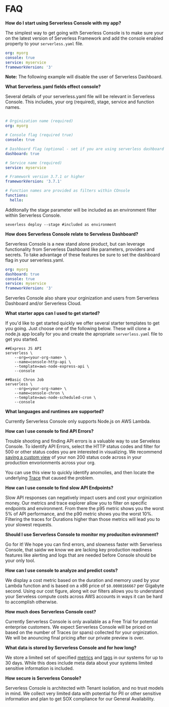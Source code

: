 <!--
title: FAQ
menuText: FAQ
description: Frequently Asked Questions about Serverless Console
menuOrder: 8
-->

# FAQ
**How do I start using Serverless Console with my app?**

The simplest way to get going with Serverless Console is to 
make sure your on the latest version of Serverless Framework
and add the console enabled property to your `serverless.yaml`
file.

```yaml
org: myorg
console: true
service: myservice
frameworkVersion: '3'
```
**Note:** The following example will disable the user of 
Serverless Dashboard. 

**What Serverless.yaml fields effect console?**

Several details of your serverless.yaml file will be relevant
in Serverless Console. This includes, your org (required),
stage, service and function names.

```yaml

# Orginization name (required)
org: myorg

# Console flag (required true)
console: true

# Dashboard flag (optional - set if you are using serverless dashboard features)
dashboard: true

# Service name (required)
service: myservice

# Framework version 3.7.1 or higher
frameworkVersion: '3.7.1'

# Function names are provided as filters within COnsole	
functions:
  hello:

```

Additonally the stage parameter will be included as an
environment filter within Serverless Console.
```text
severless deploy --stage #included as environment
```

**How does Serverless Console relate to Serveless Dashboard?**

Serverless Console is a new stand alone product, but can leverage 
functionality from Serverless Dashboard like parameters, providers
and secrets. To take advantage of these features be sure to set
the dashboard flag in your serverless.yaml.

```yaml
org: myorg
dashboard: true
console: true
service: myservice
frameworkVersion: '3'
```

Serverles Console also share your orginization and users from
Serverless Dashboard and/or Serverless Cloud. 

**What starter apps can I used to get started?**

If you'd like to get started quickly we offer several
starter templates to get you going. Just choose one of the following
below. These will clone a node.js app locally for you
and create the apropriate `serverless.yaml` file to 
get you started. 

```text
##Express JS API
serverless \
    --org=<your-org-name> \
    --name=console-http-api \
    --template=aws-node-express-api \
    --console
```

```text
##Basic Chron Job
serverless \
    --org=<your-org-name> \
    --name=console-chron \
    --template=aws-node-scheduled-cron \
    --console
```

**What languages and runtimes are supported?**

Currently Serverless Console only supports Node.js on AWS Lambda.

**How can I use console to find API Errors?**

Trouble shooting and finding API errors is a valuable way
to use Serveless Console. To identify API Errors, select the
HTTP status codes and filter for 500 or other status codes
you are interested in visualizing. We recommend [saving
a custom view](using/metrics.md) of your non 200 status code across in your
production envorionments across your org. 

You can use this view to quickly identify anomolies,
and then locate the underlying [Trace](using/traces.md) that caused the problem.

**How can I use console to find slow API Endpoints?**

Slow API responses can negatively impact users and cost your orginization
money. Our metrics and trace explorer allow you to filter on
specific endpoints and environment. From there the p95 metric
shows you the worst 5% of API performance, and the p90 metric
shows you the worst 10%. Filtering the traces for Durations higher than
those metrics will lead you to your slowest requests. 


**Should I use Serverless Console to monitor my produciton evironment?**

Go for it! We hope you can find errors, and slowness faster with Serverless Console, 
that saidw we know we are lacking key production readiness features
like alerting and logs that are needed before Console should be your only tool. 


**How can I use console to analyze and predict costs?**

We display a cost metric based on the duration and memory used by your Lambda 
function and is based on a x86 price of `$0.0000166667` per Gigabyte second. Using
our cost figure, along wit our filters allows you to understand your Serveless
compute costs across AWS accounts in ways it can be hard to accomplish
otherwise. 

**How much does Serverless Console cost?**

Currently Serverless Console is only available as a Free Trial for potential
enterprise customers. We expect Serverless Console will be priced on based
on the number of Traces (or spans) collected for your orginization. We will
be anouncing final pricing after our private preview is over. 

**What data is stored by Serverless Console and for how long?**

We store a limited set of specified [metrics](concepts/metrics.md) and [tags](/concepts/tags.md)
in our systems for up to 30 days. While this does include meta data
about your systems limited sensitive information is included.

**How secure is Serverless Console?**

Serverless Console is architected with Tenant isolation, and no trust 
models in mind. We collect very limited data with potential for PII or 
other sensitive information and plan to get SOX compliance for our 
General Availability. 